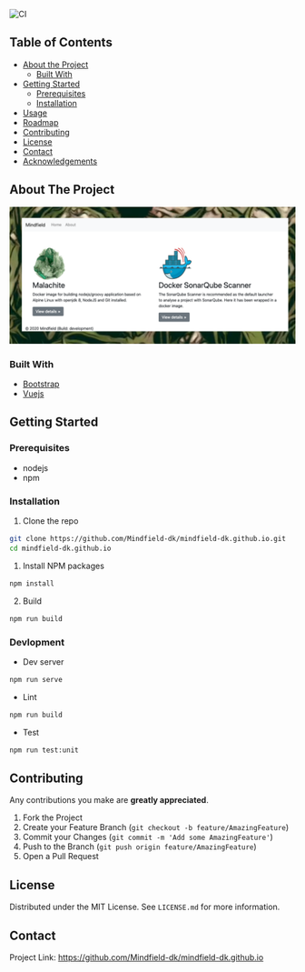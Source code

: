 ![CI](https://github.com/Mindfield-dk/mindfield-dk.github.io/workflows/CI/badge.svg)

## Table of Contents

-   [About the Project](#about-the-project)
    -   [Built With](#built-with)
-   [Getting Started](#getting-started)
    -   [Prerequisites](#prerequisites)
    -   [Installation](#installation)
-   [Usage](#usage)
-   [Roadmap](#roadmap)
-   [Contributing](#contributing)
-   [License](#license)
-   [Contact](#contact)
-   [Acknowledgements](#acknowledgements)

## About The Project

![SiteScreen Shot](/preview.png)

### Built With

-   [Bootstrap](https://getbootstrap.com)
-   [Vuejs](https://vuejs.com)

## Getting Started

### Prerequisites

-   nodejs
-   npm

### Installation

1.  Clone the repo

```sh
git clone https://github.com/Mindfield-dk/mindfield-dk.github.io.git
cd mindfield-dk.github.io
```

1.  Install NPM packages

```sh
npm install
```

2.  Build

```sh
npm run build
```

### Devlopment

-   Dev server

```sh
npm run serve
```

-   Lint

```sh
npm run build
```

-   Test

```sh
npm run test:unit
```

## Contributing

Any contributions you make are **greatly appreciated**.

1.  Fork the Project
2.  Create your Feature Branch (`git checkout -b feature/AmazingFeature`)
3.  Commit your Changes (`git commit -m 'Add some AmazingFeature'`)
4.  Push to the Branch (`git push origin feature/AmazingFeature`)
5.  Open a Pull Request

## License

Distributed under the MIT License. See `LICENSE.md` for more information.

## Contact

Project Link: <https://github.com/Mindfield-dk/mindfield-dk.github.io>
